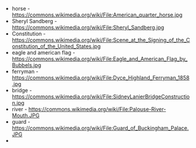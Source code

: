- horse - https://commons.wikimedia.org/wiki/File:American_quarter_horse.jpg
- Sheryl Sandberg - https://commons.wikimedia.org/wiki/File:Sheryl_Sandberg.jpg
- Constitution - https://commons.wikimedia.org/wiki/File:Scene_at_the_Signing_of_the_Constitution_of_the_United_States.jpg
- eagle and american flag - https://commons.wikimedia.org/wiki/File:Eagle_and_American_Flag_by_Bubbels.jpg
- ferryman - https://commons.wikimedia.org/wiki/File:Dyce_Highland_Ferryman_1858.jpg
- bridge - https://commons.wikimedia.org/wiki/File:SidneyLanierBridgeConstruction.jpg
- river - https://commons.wikimedia.org/wiki/File:Palouse-River-Mouth.JPG
- guard - https://commons.wikimedia.org/wiki/File:Guard_of_Buckingham_Palace.JPG
- 